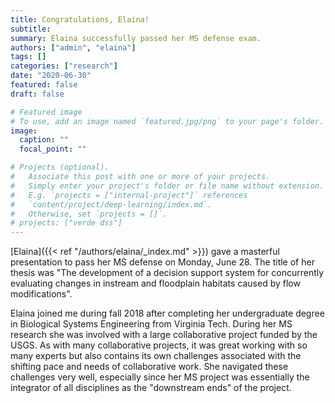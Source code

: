 ```yaml
---
title: Congratulations, Elaina!
subtitle:
summary: Elaina successfully passed her MS defense exam. 
authors: ["admin", "elaina"]
tags: []
categories: ["research"]
date: "2020-06-30"
featured: false
draft: false

# Featured image
# To use, add an image named `featured.jpg/png` to your page's folder.
image:
  caption: ""
  focal_point: ""

# Projects (optional).
#   Associate this post with one or more of your projects.
#   Simply enter your project's folder or file name without extension.
#   E.g. `projects = ["internal-project"]` references
#   `content/project/deep-learning/index.md`.
#   Otherwise, set `projects = []`.
# projects: ["verde dss"]
---
```



[Elaina]({{< ref "/authors/elaina/_index.md" >}}) gave a masterful presentation to pass her MS defense on Monday, June 28. The title of her thesis was "The development of a decision support system for concurrently evaluating changes in instream and floodplain habitats caused by flow modifications".

Elaina joined me during fall 2018 after completing her undergraduate degree in Biological Systems Engineering from Virginia Tech. During her MS research she was involved with a large collaborative project funded by the USGS. As with many collaborative projects, it was great working with so many experts but also contains its own challenges associated with the shifting pace and needs of collaborative work. She navigated these challenges very well, especially since her MS project was essentially the integrator of all disciplines as the "downstream ends" of the project.
